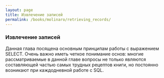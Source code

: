```yaml
---
layout: page
title: Извлечение записей
permalink: /books/molinaro/retrieving_records/
---
```



### Извлечение записей


Данная глава посящена основным принципам работы с выражением SELECT. Очень важно иметь четкое понимание основ: многие рассматриваемые в данной главе вопросы не только являются составляющей частью самых трудных рецептов книги, но постоянно возникают при каждодневной работе с SQL.
